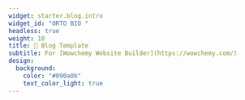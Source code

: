 ```yaml
---
widget: starter.blog.intro
widget_id: "ORTO BIO "
headless: true
weight: 10
title: 🍅 Blog Template
subtitle: For [Wowchemy Website Builder](https://wowchemy.com/)
design:
  background:
    color: "#090a0b"
    text_color_light: true
---
```

